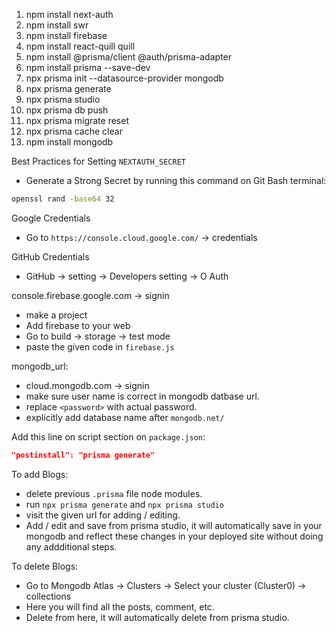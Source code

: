 1. npm install next-auth
2. npm install swr
3. npm install firebase
4. npm install react-quill quill                   <!-- for text editing  -->
5. npm install @prisma/client @auth/prisma-adapter
6. npm install prisma --save-dev
7. npx prisma init --datasource-provider mongodb   <!-- creates prisma folder with schema -->
8. npx prisma generate                             <!-- generate prisma client (in node modules file)  -->
9. npx prisma studio                               <!-- (http://localhost:5555) -->
10. npx prisma db push                             <!-- To sync your schema changes with MongoDB -->
11. npx prisma migrate reset
12. npx prisma cache clear
13. npm install mongodb      <!-- uninstalled, because I am using mongodb database through Prisma ORM -->
<!-- To regenerate prisma client delete the `.prisma` folder inside your node_modules directory -->


Best Practices for Setting `NEXTAUTH_SECRET`
- Generate a Strong Secret by running this command on Git Bash terminal:
```bash
openssl rand -base64 32
```

Google Credentials
- Go to `https://console.cloud.google.com/` -> credentials

GitHub Credentials
- GitHub -> setting -> Developers setting -> O Auth

console.firebase.google.com -> signin
- make a project
- Add firebase to your web
- Go to build -> storage -> test mode
- paste the given code in `firebase.js`


mongodb_url:
- cloud.mongodb.com -> signin
- make sure user name is correct in mongodb datbase url.
- replace `<password>` with actual password.
- explicitly add database name after `mongodb.net/`

Add this line on script section on `package.json`:
```json
"postinstall": "prisma generate"
```

To add Blogs:
- delete previous `.prisma` file node modules.
- run `npx prisma generate` and `npx prisma studio`
- visit the given url for adding / editing.
- Add / edit and save from prisma studio, it will automatically save in your mongodb and reflect these changes in your deployed site without doing any addditional steps.

To delete Blogs:
- Go to Mongodb Atlas -> Clusters -> Select your cluster (Cluster0) -> collections
- Here you will find all the posts, comment, etc.
- Delete from here, it will automatically delete from prisma studio.